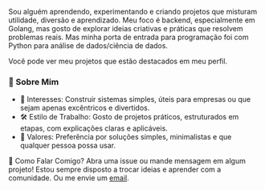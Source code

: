 Sou alguém aprendendo, experimentando e criando projetos que misturam utilidade, diversão e aprendizado. Meu foco é backend, especialmente em Golang, mas gosto de explorar ideias criativas e práticas que resolvem problemas reais. Mas minha porta de entrada para programação foi com Python para análise de dados/ciência de dados. 

Você pode ver meu projetos que estão destacados em meu perfil.

### 🚀 Sobre Mim
- 🎯 Interesses: Construir sistemas simples, úteis para empresas ou que sejam apenas excêntricos e divertidos.
- 🛠️ Estilo de Trabalho: Gosto de projetos práticos, estruturados em etapas, com explicações claras e aplicáveis.
- 🌟 Valores: Preferência por soluções simples, minimalistas e que qualquer pessoa possa usar.


🔗 Como Falar Comigo?
Abra uma issue ou mande mensagem em algum projeto! Estou sempre disposto a trocar ideias e aprender com a comunidade. Ou me envie um [email](zara.leonardo@gmail.com).
